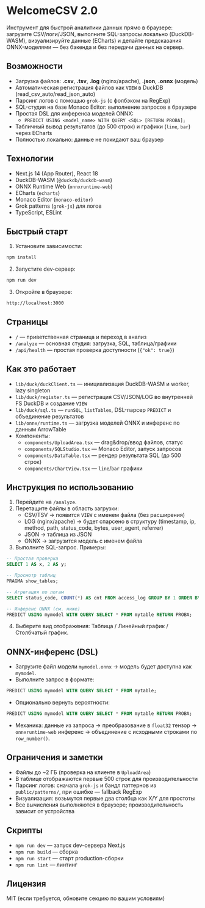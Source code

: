 # WelcomeCSV 2.0

Инструмент для быстрой аналитики данных прямо в браузере: загрузите CSV/логи/JSON, выполните SQL-запросы локально (DuckDB-WASM), визуализируйте данные (ECharts) и делайте предсказания ONNX-моделями — без бэкенда и без передачи данных на сервер.


## Возможности
- Загрузка файлов: **.csv**, **.tsv**, **.log** (nginx/apache), **.json**, **.onnx** (модель)
- Автоматическая регистрация файлов как `VIEW` в DuckDB (read_csv_auto/read_json_auto)
- Парсинг логов с помощью `grok-js` (с фолбэком на RegExp)
- SQL-студия на базе Monaco Editor: выполнение запросов в браузере
- Простая DSL для инференса моделей ONNX:
  - `PREDICT USING <model_name> WITH QUERY <SQL> [RETURN PROBA];`
- Табличный вывод результатов (до 500 строк) и графики (`line`, `bar`) через ECharts
- Полностью локально: данные не покидают ваш браузер

## Технологии
- Next.js 14 (App Router), React 18
- DuckDB-WASM (`@duckdb/duckdb-wasm`)
- ONNX Runtime Web (`onnxruntime-web`)
- ECharts (`echarts`)
- Monaco Editor (`monaco-editor`)
- Grok patterns (`grok-js`) для логов
- TypeScript, ESLint

## Быстрый старт
1. Установите зависимости:
```bash
npm install
```
2. Запустите dev-сервер:
```bash
npm run dev
```
3. Откройте в браузере:
```bash
http://localhost:3000
```

## Страницы
- `/` — приветственная страница и переход в анализ
- `/analyze` — основная студия: загрузка, SQL, таблица/графики
- `/api/health` — простая проверка доступности (`{"ok": true}`)

## Как это работает
- `lib/duck/duckClient.ts` — инициализация DuckDB-WASM и worker, lazy singleton
- `lib/duck/register.ts` — регистрация CSV/JSON/LOG во внутренней FS DuckDB и создание `VIEW`
- `lib/duck/sql.ts` — `runSQL`, `listTables`, DSL-парсер `PREDICT` и объединение результатов
- `lib/onnx/runtime.ts` — загрузка моделей ONNX и инференс по данным ArrowTable
- Компоненты:
  - `components/UploadArea.tsx` — drag&drop/ввод файлов, статус
  - `components/SQLStudio.tsx` — Monaco Editor, запуск запросов
  - `components/DataTable.tsx` — рендер результата SQL (до 500 строк)
  - `components/ChartView.tsx` — `line`/`bar` графики

## Инструкция по использованию
1. Перейдите на `/analyze`.
2. Перетащите файлы в область загрузки:
   - CSV/TSV → появится `VIEW` c именем файла (без расширения)
   - LOG (nginx/apache) → будет спарсено в структуру (timestamp, ip, method, path, status_code, bytes, user_agent, referrer)
   - JSON → таблица из JSON
   - ONNX → загрузится модель с именем файла
3. Выполните SQL-запрос. Примеры:
```sql
-- Простая проверка
SELECT 1 AS x, 2 AS y;

-- Просмотр таблиц
PRAGMA show_tables;

-- Агрегация по логам
SELECT status_code, COUNT(*) AS cnt FROM access_log GROUP BY 1 ORDER BY cnt DESC;

-- Инференс ONNX (см. ниже)
PREDICT USING mymodel WITH QUERY SELECT * FROM mytable RETURN PROBA;
```
4. Выберите вид отображения: Таблица / Линейный график / Столбчатый график.

## ONNX-инференс (DSL)
- Загрузите файл модели `mymodel.onnx` → модель будет доступна как `mymodel`.
- Выполните запрос в формате:
```sql
PREDICT USING mymodel WITH QUERY SELECT * FROM mytable;
```
- Опционально вернуть вероятности:
```sql
PREDICT USING mymodel WITH QUERY SELECT * FROM mytable RETURN PROBA;
```
- Механика: данные из запроса → преобразование в `float32` тензор → `onnxruntime-web` инференс → объединение с исходными строками по `row_number()`.

## Ограничения и заметки
- Файлы до ~2 ГБ (проверка на клиенте в `UploadArea`)
- В таблице отображаются первые 500 строк для производительности
- Парсинг логов: сначала `grok-js` и бандл паттернов из `public/patterns/`, при ошибке — fallback RegExp
- Визуализация: возьмутся первые два столбца как X/Y для простоты
- Все вычисления выполняются в браузере; производительность зависит от устройства

## Скрипты
- `npm run dev` — запуск dev-сервера Next.js
- `npm run build` — сборка
- `npm run start` — старт production-сборки
- `npm run lint` — линтинг

## Лицензия
MIT (если требуется, обновите секцию по вашим условиям)
